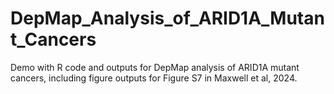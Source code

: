 # DepMap_Analysis_of_ARID1A_Mutant_Cancers
 Demo with R code and outputs for DepMap analysis of ARID1A mutant cancers, including figure outputs for Figure S7 in Maxwell et al, 2024.
